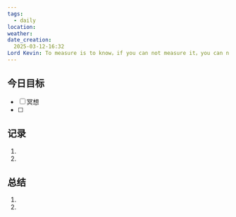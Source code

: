 ```yaml
---
tags:
  - daily
location: 
weather: 
date_creation:
  2025-03-12-16:32
Lord Kevin: To measure is to know，if you can not measure it，you can not improve it
---
```


## 今日目标
- [ ] 冥想
- [ ] 
## 记录
1. 
2. 
## 总结
1. 
2. 